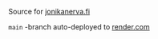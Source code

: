 Source for [jonikanerva.fi](https://jonikanerva.fi)

`main` -branch auto-deployed to [render.com](https://render.com)
